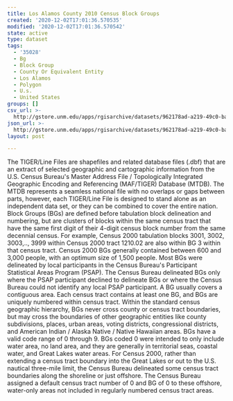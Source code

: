 ```yaml
---
title: Los Alamos County 2010 Census Block Groups
created: '2020-12-02T17:01:36.570535'
modified: '2020-12-02T17:01:36.570542'
state: active
type: dataset
tags:
  - '35028'
  - Bg
  - Block Group
  - County Or Equivalent Entity
  - Los Alamos
  - Polygon
  - U.s.
  - United States
groups: []
csv_url: >-
  http://gstore.unm.edu/apps/rgisarchive/datasets/962178ad-a219-49c0-bade-fc0a33f8733f/tl_2010_35028_bg10.derived.csv
json_url: >-
  http://gstore.unm.edu/apps/rgisarchive/datasets/962178ad-a219-49c0-bade-fc0a33f8733f/tl_2010_35028_bg10.derived.json
layout: post

---
```

The TIGER/Line Files are shapefiles and related database files (.dbf) that are an extract of selected geographic and cartographic information from the U.S. Census Bureau's Master Address File / Topologically Integrated Geographic Encoding and Referencing (MAF/TIGER) Database (MTDB).  The MTDB represents a seamless national file with no overlaps or gaps between parts, however, each TIGER/Line File is designed to stand alone as an independent data set, or they can be combined to cover the entire nation.  Block Groups (BGs) are defined before tabulation block delineation and numbering, but are clusters of blocks within the same census tract that have the same first digit of their 4-digit census block number from the same decennial census.  For example, Census 2000 tabulation blocks 3001, 3002, 3003,.., 3999 within Census 2000 tract 1210.02 are also within BG 3 within that census tract.  Census 2000 BGs generally contained between 600 and 3,000 people, with an optimum size of 1,500 people.  Most BGs were delineated by local participants in the Census Bureau's Participant Statistical Areas Program (PSAP).  The Census Bureau delineated BGs only where the PSAP participant declined to delineate BGs or where the Census Bureau could not identify any local PSAP participant.  A BG usually covers a contiguous area.  Each census tract contains at least one BG, and BGs are uniquely numbered within census tract.  Within the standard census geographic hierarchy, BGs never cross county or census tract boundaries, but may cross the boundaries of other geographic entities like county subdivisions, places, urban areas, voting districts, congressional districts, and American Indian / Alaska Native / Native Hawaiian areas.  BGs have a valid code range of 0 through 9.  BGs coded 0 were intended to only include water area, no land area, and they are generally in territorial seas, coastal water, and Great Lakes water areas.  For Census 2000, rather than extending a census tract boundary into the Great Lakes or out to the U.S. nautical three-mile limit, the Census Bureau delineated some census tract boundaries along the shoreline or just offshore.  The Census Bureau assigned a default census tract number of 0 and BG of 0 to these offshore, water-only areas not included in regularly numbered census tract areas.  

